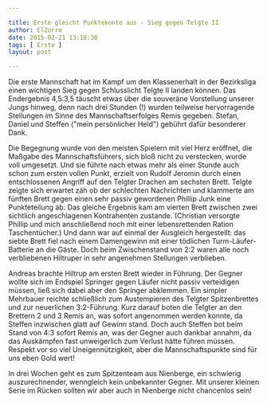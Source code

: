 ```yaml
---

title: Erste gleicht Punktekonto aus - Sieg gegen Telgte II
author: ElZorro
date: 2015-02-21 13:10:38
tags: [ Erste ]
layout: post

---
```


Die erste Mannschaft hat im Kampf um den Klassenerhalt in der Bezirksliga einen wichtigen Sieg gegen Schlusslicht Telgte II landen können. Das Endergebnis 4,5:3,5 täuscht etwas über die souveräne Vorstellung unserer Jungs hinweg, denn nach drei Stunden (!) wurden teilweise hervorragende Stellungen im Sinne des Mannschaftserfolges Remis gegeben. Stefan, Daniel und Steffen ("mein persönlicher Held") gebührt dafür besonderer Dank.

<!-- continue -->
Die Begegnung wurde von den meisten Spielern mit viel Herz eröffnet, die Maßgabe des Mannschaftsführers, sich bloß nicht zu verstecken, wurde voll umgesetzt. Und sie führte nach etwas mehr als einer Stunde auch schon zum ersten vollen Punkt, erzielt von Rudolf Jeromin durch einen entschlossenen Angriff auf den Telgter Drachen am sechsten Brett. Telgte zeigte sich erwartet zäh ob der schlechten Nachrichten und klammerte am fünften Brett gegen einen sehr passiv gewordenen Phillip Junk eine Punkteteilung ab. Das gleiche Ergebnis kam am vierten Brett zwischen zwei sichtlich angeschlagenen Kontrahenten zustande. (Christian versorgte Phillip und mich anschließend noch mit einer lebensrettenden Ration Taschentücher.) Und dann war auf einmal der Ausgleich hergestellt: das siebte Brett fiel nach einem Damengewinn mit einer tödlichen Turm-Läufer-Batterie an die Gäste. Doch beim Zwischenstand von 2:2 waren alle noch verbliebenen Hiltruper in sehr angenehmen Stellungen verblieben.

Andreas brachte Hiltrup am ersten Brett wieder in Führung. Der Gegner wollte sich im Endspiel Springer gegen Läufer nicht passiv verteidigen müssen, ließ sich dabei aber den Springer abklemmen. Ein simpler Mehrbauer reichte schließlich zum Austempieren des Telgter Spitzenbrettes und zur neuerlichen 3:2-Führung. Kurz darauf boten die Telgter an den Brettern 2 und 3 Remis an, was sofort angenommen werden konnte, da Steffen inzwischen glatt auf Gewinn stand. Doch auch Steffen bot beim Stand von 4:3 sofort Remis an, was der Gegner auch dankbar annahm, da das Auskämpfen fast unweigerlich zum Verlust hätte führen müssen. Respekt vor so viel Uneigennützigkeit, aber die Mannschaftspunkte sind für uns eben Gold wert!

In drei Wochen geht es zum Spitzenteam aus Nienberge, ein schwierig auszurechnender, wenngleich kein unbekannter Gegner. Mit unserer kleinen Serie im Rücken sollten wir aber auch in Nienberge nicht chancenlos sein!


